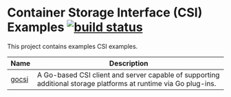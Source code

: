 # Container Storage Interface (CSI) Examples [![build status](https://travis-ci.org/container-storage-interface/examples.svg?branch=master)](https://travis-ci.org/container-storage-interface/examples)
This project contains examples CSI examples.

| Name | Description |
|------|-------------|
| [gocsi](./gocsi) | A Go-based CSI client and server capable of supporting additional storage platforms at runtime via Go plug-ins. |

